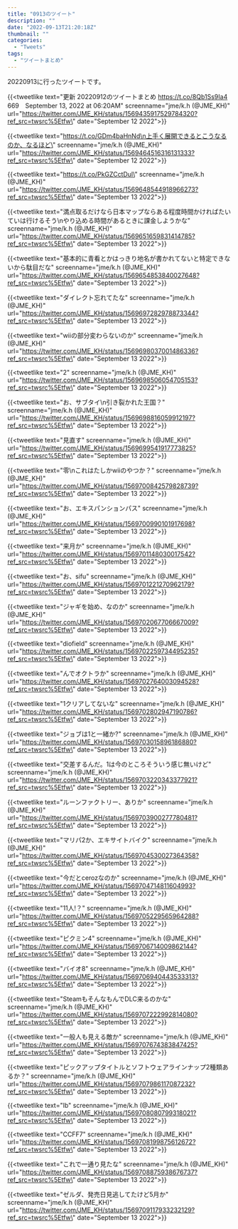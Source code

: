 ```yaml
---
title: "0913のツイート"
description: ""
date: "2022-09-13T21:20:18Z"
thumbnail: ""
categories:
  - "Tweets"
tags:
  - "ツイートまとめ"
---
```

20220913に行ったツイートです。
<!--more-->
{{<tweetlike text=\"更新 20220912のツイートまとめ https://t.co/8Qb1Ss9Ia4 669　September 13, 2022 at 06:20AM\" screenname=\"jme/k.h (@JME_KH)\" url=\"https://twitter.com/JME_KH/status/1569435917529784320?ref_src=twsrc%5Etfw\" date=\"September 12 2022\">}}

{{<tweetlike text=\"https://t.co/GDm4baHnNd\n上手く展開できるとこうなるのか、なるほど\" screenname=\"jme/k.h (@JME_KH)\" url=\"https://twitter.com/JME_KH/status/1569464516316131333?ref_src=twsrc%5Etfw\" date=\"September 12 2022\">}}

{{<tweetlike text=\"https://t.co/PkGZCctDul\" screenname=\"jme/k.h (@JME_KH)\" url=\"https://twitter.com/JME_KH/status/1569648544918966273?ref_src=twsrc%5Etfw\" date=\"September 13 2022\">}}

{{<tweetlike text=\"満点取るだけなら日本マップならある程度時間かければたいていは行けるそう\nやり込める時間があるときに課金しようかな\" screenname=\"jme/k.h (@JME_KH)\" url=\"https://twitter.com/JME_KH/status/1569651659831414785?ref_src=twsrc%5Etfw\" date=\"September 13 2022\">}}

{{<tweetlike text=\"基本的に青看とかはっきり地名が書かれてないと特定できないから駄目だな\" screenname=\"jme/k.h (@JME_KH)\" url=\"https://twitter.com/JME_KH/status/1569654853840027648?ref_src=twsrc%5Etfw\" date=\"September 13 2022\">}}

{{<tweetlike text=\"ダイレクト忘れてたな\" screenname=\"jme/k.h (@JME_KH)\" url=\"https://twitter.com/JME_KH/status/1569697282978873344?ref_src=twsrc%5Etfw\" date=\"September 13 2022\">}}

{{<tweetlike text=\"wiiの部分変わらないのか\" screenname=\"jme/k.h (@JME_KH)\" url=\"https://twitter.com/JME_KH/status/1569698037001486336?ref_src=twsrc%5Etfw\" date=\"September 13 2022\">}}

{{<tweetlike text=\"2\" screenname=\"jme/k.h (@JME_KH)\" url=\"https://twitter.com/JME_KH/status/1569698506054705153?ref_src=twsrc%5Etfw\" date=\"September 13 2022\">}}

{{<tweetlike text=\"お、サブタイ\n引き裂かれた王国？\" screenname=\"jme/k.h (@JME_KH)\" url=\"https://twitter.com/JME_KH/status/1569698816059912197?ref_src=twsrc%5Etfw\" date=\"September 13 2022\">}}

{{<tweetlike text=\"見直す\" screenname=\"jme/k.h (@JME_KH)\" url=\"https://twitter.com/JME_KH/status/1569699541917773825?ref_src=twsrc%5Etfw\" date=\"September 13 2022\">}}

{{<tweetlike text=\"零\nこれはたしかwiiのやつか？\" screenname=\"jme/k.h (@JME_KH)\" url=\"https://twitter.com/JME_KH/status/1569700842579828739?ref_src=twsrc%5Etfw\" date=\"September 13 2022\">}}

{{<tweetlike text=\"お、エキスパンションパス\" screenname=\"jme/k.h (@JME_KH)\" url=\"https://twitter.com/JME_KH/status/1569700990101917698?ref_src=twsrc%5Etfw\" date=\"September 13 2022\">}}

{{<tweetlike text=\"来月か\" screenname=\"jme/k.h (@JME_KH)\" url=\"https://twitter.com/JME_KH/status/1569701148030017542?ref_src=twsrc%5Etfw\" date=\"September 13 2022\">}}

{{<tweetlike text=\"お、sifu\" screenname=\"jme/k.h (@JME_KH)\" url=\"https://twitter.com/JME_KH/status/1569701221270962179?ref_src=twsrc%5Etfw\" date=\"September 13 2022\">}}

{{<tweetlike text=\"ジャギを始め、なのか\" screenname=\"jme/k.h (@JME_KH)\" url=\"https://twitter.com/JME_KH/status/1569702067706667009?ref_src=twsrc%5Etfw\" date=\"September 13 2022\">}}

{{<tweetlike text=\"diofield\" screenname=\"jme/k.h (@JME_KH)\" url=\"https://twitter.com/JME_KH/status/1569702259734495235?ref_src=twsrc%5Etfw\" date=\"September 13 2022\">}}

{{<tweetlike text=\"んでオクトラか\" screenname=\"jme/k.h (@JME_KH)\" url=\"https://twitter.com/JME_KH/status/1569702764003094528?ref_src=twsrc%5Etfw\" date=\"September 13 2022\">}}

{{<tweetlike text=\"1クリアしてないな\" screenname=\"jme/k.h (@JME_KH)\" url=\"https://twitter.com/JME_KH/status/1569702802947190786?ref_src=twsrc%5Etfw\" date=\"September 13 2022\">}}

{{<tweetlike text=\"ジョブは1と一緒か?\" screenname=\"jme/k.h (@JME_KH)\" url=\"https://twitter.com/JME_KH/status/1569703015896186880?ref_src=twsrc%5Etfw\" date=\"September 13 2022\">}}

{{<tweetlike text=\"交差するんだ。1は今のところそういう感じ無いけど\" screenname=\"jme/k.h (@JME_KH)\" url=\"https://twitter.com/JME_KH/status/1569703220343377921?ref_src=twsrc%5Etfw\" date=\"September 13 2022\">}}

{{<tweetlike text=\"ルーンファクトリー、ありか\" screenname=\"jme/k.h (@JME_KH)\" url=\"https://twitter.com/JME_KH/status/1569703900277780481?ref_src=twsrc%5Etfw\" date=\"September 13 2022\">}}

{{<tweetlike text=\"マリパ2か、エキサイトバイク\" screenname=\"jme/k.h (@JME_KH)\" url=\"https://twitter.com/JME_KH/status/1569704530027364358?ref_src=twsrc%5Etfw\" date=\"September 13 2022\">}}

{{<tweetlike text=\"今だとcerozなのか\" screenname=\"jme/k.h (@JME_KH)\" url=\"https://twitter.com/JME_KH/status/1569704714811604993?ref_src=twsrc%5Etfw\" date=\"September 13 2022\">}}

{{<tweetlike text=\"11人!？\" screenname=\"jme/k.h (@JME_KH)\" url=\"https://twitter.com/JME_KH/status/1569705229565964288?ref_src=twsrc%5Etfw\" date=\"September 13 2022\">}}

{{<tweetlike text=\"ピクミン4\" screenname=\"jme/k.h (@JME_KH)\" url=\"https://twitter.com/JME_KH/status/1569706714009862144?ref_src=twsrc%5Etfw\" date=\"September 13 2022\">}}

{{<tweetlike text=\"バイオ8\" screenname=\"jme/k.h (@JME_KH)\" url=\"https://twitter.com/JME_KH/status/1569706940443533313?ref_src=twsrc%5Etfw\" date=\"September 13 2022\">}}

{{<tweetlike text=\"SteamもそんなもんでDLC来るのかな\" screenname=\"jme/k.h (@JME_KH)\" url=\"https://twitter.com/JME_KH/status/1569707222992814080?ref_src=twsrc%5Etfw\" date=\"September 13 2022\">}}

{{<tweetlike text=\"一般人も見える敵か\" screenname=\"jme/k.h (@JME_KH)\" url=\"https://twitter.com/JME_KH/status/1569707674383847425?ref_src=twsrc%5Etfw\" date=\"September 13 2022\">}}

{{<tweetlike text=\"ピックアップタイトルとソフトウェアラインナップ2種類あるか？\" screenname=\"jme/k.h (@JME_KH)\" url=\"https://twitter.com/JME_KH/status/1569707986117087232?ref_src=twsrc%5Etfw\" date=\"September 13 2022\">}}

{{<tweetlike text=\"Ib\" screenname=\"jme/k.h (@JME_KH)\" url=\"https://twitter.com/JME_KH/status/1569708080799318021?ref_src=twsrc%5Etfw\" date=\"September 13 2022\">}}

{{<tweetlike text=\"CCFF7\" screenname=\"jme/k.h (@JME_KH)\" url=\"https://twitter.com/JME_KH/status/1569708199875612672?ref_src=twsrc%5Etfw\" date=\"September 13 2022\">}}

{{<tweetlike text=\"これで一通り見たな\" screenname=\"jme/k.h (@JME_KH)\" url=\"https://twitter.com/JME_KH/status/1569708875938676737?ref_src=twsrc%5Etfw\" date=\"September 13 2022\">}}

{{<tweetlike text=\"ゼルダ、発売日見逃してたけど5月か\" screenname=\"jme/k.h (@JME_KH)\" url=\"https://twitter.com/JME_KH/status/1569709117933232129?ref_src=twsrc%5Etfw\" date=\"September 13 2022\">}}

